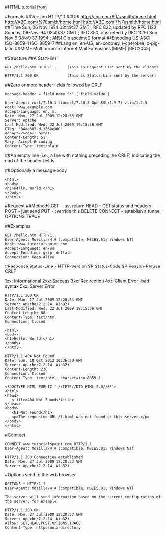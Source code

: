 #HTML tutorial
[from](https://www.tutorialspoint.com/http/http_quick_guide.htm)

#Formats
##Version
HTTP/1.1
##URI
http://abc.com:80/~smith/home.html
http://ABC.com/%7Esmith/home.html
http://ABC.com:/%7esmith/home.html
##Time
Sun, 06 Nov 1994 08:49:37 GMT  ; RFC 822, updated by RFC 1123
Sunday, 06-Nov-94 08:49:37 GMT ; RFC 850, obsoleted by RFC 1036
Sun Nov  6 08:49:37 1994       ; ANSI C's asctime() format
##Encoding
US-ASCII
ISO-8859-1
ISO-8859-7
##Lang
en, en-US, en-cockney, i-cherokee, x-pig-latin
##MIME
Multipurpose Internet Mail Extensions (MIME) [RFC2045]

#Structure
##A Start-line
```
GET /hello.htm HTTP/1.1     (This is Request-Line sent by the client)

HTTP/1.1 200 OK             (This is Status-Line sent by the server)
```
##Zero or more header fields followed by CRLF
```
message-header = field-name ":" [ field-value ]
```
```
User-Agent: curl/7.16.3 libcurl/7.16.3 OpenSSL/0.9.7l zlib/1.2.3
Host: www.example.com
Accept-Language: en, mi
Date: Mon, 27 Jul 2009 12:28:53 GMT
Server: Apache
Last-Modified: Wed, 22 Jul 2009 19:15:56 GMT
ETag: "34aa387-d-1568eb00"
Accept-Ranges: bytes
Content-Length: 51
Vary: Accept-Encoding
Content-Type: text/plain
```
##An empty line (i.e., a line with nothing preceding the CRLF) indicating the end of the header fields

##Optionally a message-body
```
<html>
<body>
<h1>Hello, World!</h1>
</body>
</html>
```
#Request
##Methods
GET - just return
HEAD - GET status and headers
POST - just send
PUT - override this
DELETE
CONNECT - establish a tunnel
OPTIONS
TRACE

##Examples
```
GET /hello.htm HTTP/1.1
User-Agent: Mozilla/4.0 (compatible; MSIE5.01; Windows NT)
Host: www.tutorialspoint.com
Accept-Language: en-us
Accept-Encoding: gzip, deflate
Connection: Keep-Alive
```
#Response
Status-Line = HTTP-Version SP Status-Code SP Reason-Phrase CRLF

1xx: Informational
2xx: Success
3xx: Redirection
4xx: Client Error -bad syntax
5xx: Server Error

```
HTTP/1.1 200 OK
Date: Mon, 27 Jul 2009 12:28:53 GMT
Server: Apache/2.2.14 (Win32)
Last-Modified: Wed, 22 Jul 2009 19:15:56 GMT
Content-Length: 88
Content-Type: text/html
Connection: Closed

<html>
<body>
<h1>Hello, World!</h1>
</body>
</html>
```

```
HTTP/1.1 404 Not Found
Date: Sun, 18 Oct 2012 10:36:20 GMT
Server: Apache/2.2.14 (Win32)
Content-Length: 230
Connection: Closed
Content-Type: text/html; charset=iso-8859-1
   
<!DOCTYPE HTML PUBLIC "-//IETF//DTD HTML 2.0//EN">
<html>
<head>
   <title>404 Not Found</title>
</head>
<body>
   <h1>Not Found</h1>
   <p>The requested URL /t.html was not found on this server.</p>
</body>
</html>
```

#Connect
```
CONNECT www.tutorialspoint.com HTTP/1.1
User-Agent: Mozilla/4.0 (compatible; MSIE5.01; Windows NT)

HTTP/1.1 200 Connection established
Date: Mon, 27 Jul 2009 12:28:53 GMT
Server: Apache/2.2.14 (Win32)
```

#Options
send to the web browser
```
OPTIONS * HTTP/1.1
User-Agent: Mozilla/4.0 (compatible; MSIE5.01; Windows NT)

The server will send information based on the current configuration of the server, for example:

HTTP/1.1 200 OK
Date: Mon, 27 Jul 2009 12:28:53 GMT
Server: Apache/2.2.14 (Win32)
Allow: GET,HEAD,POST,OPTIONS,TRACE
Content-Type: httpd/unix-directory
```
